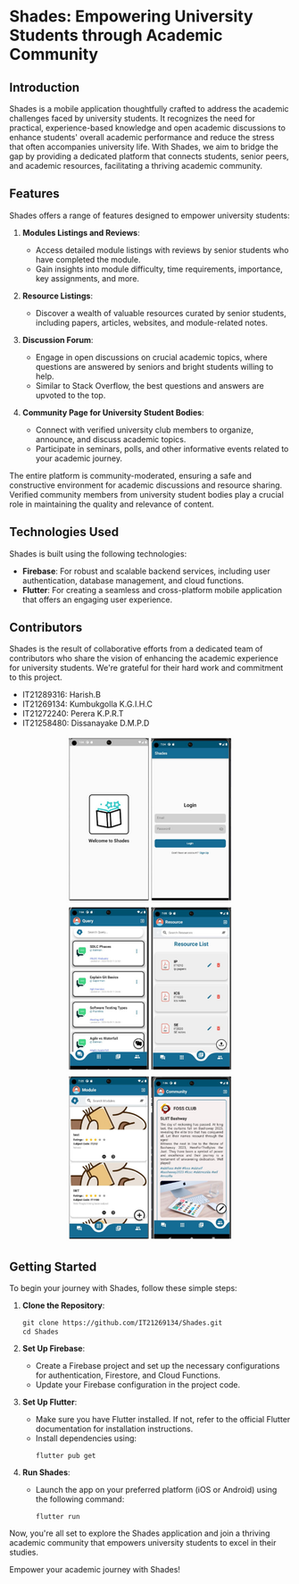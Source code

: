 # Shades: Empowering University Students through Academic Community

## Introduction

Shades is a mobile application thoughtfully crafted to address the academic challenges faced by university students. It recognizes the need for practical, experience-based knowledge and open academic discussions to enhance students' overall academic performance and reduce the stress that often accompanies university life. With Shades, we aim to bridge the gap by providing a dedicated platform that connects students, senior peers, and academic resources, facilitating a thriving academic community.

## Features

Shades offers a range of features designed to empower university students:

1. **Modules Listings and Reviews**:
   - Access detailed module listings with reviews by senior students who have completed the module.
   - Gain insights into module difficulty, time requirements, importance, key assignments, and more.

2. **Resource Listings**:
   - Discover a wealth of valuable resources curated by senior students, including papers, articles, websites, and module-related notes.

3. **Discussion Forum**:
   - Engage in open discussions on crucial academic topics, where questions are answered by seniors and bright students willing to help.
   - Similar to Stack Overflow, the best questions and answers are upvoted to the top.

4. **Community Page for University Student Bodies**:
   - Connect with verified university club members to organize, announce, and discuss academic topics.
   - Participate in seminars, polls, and other informative events related to your academic journey.

The entire platform is community-moderated, ensuring a safe and constructive environment for academic discussions and resource sharing. Verified community members from university student bodies play a crucial role in maintaining the quality and relevance of content.

## Technologies Used
Shades is built using the following technologies:
- **Firebase**: For robust and scalable backend services, including user authentication, database management, and cloud functions.
- **Flutter**: For creating a seamless and cross-platform mobile application that offers an engaging user experience.

## Contributors

Shades is the result of collaborative efforts from a dedicated team of contributors who share the vision of enhancing the academic experience for university students. We're grateful for their hard work and commitment to this project.
* IT21289316: Harish.B </br>
* IT21269134: Kumbukgolla K.G.I.H.C </br>
* IT21272240: Perera K.P.R.T </br>
* IT21258480: Dissanayake D.M.P.D </br>


<p align ="center"> 
<img style="float: center"  alt="drawing" src="image1.jpg" height="300" >
<img style="float: center"  alt="drawing" src="image2.jpg" height="300" >
<img style="float: center"  alt="drawing" src="image3.jpg" height="300" >
</p>



## Getting Started

To begin your journey with Shades, follow these simple steps:

1. **Clone the Repository**:
   ```
   git clone https://github.com/IT21269134/Shades.git
   cd Shades
   ```

2. **Set Up Firebase**:
   - Create a Firebase project and set up the necessary configurations for authentication, Firestore, and Cloud Functions.
   - Update your Firebase configuration in the project code.

3. **Set Up Flutter**:
   - Make sure you have Flutter installed. If not, refer to the official Flutter documentation for installation instructions.
   - Install dependencies using:
     ```
     flutter pub get
     ```

4. **Run Shades**:
   - Launch the app on your preferred platform (iOS or Android) using the following command:
     ```
     flutter run
     ```

Now, you're all set to explore the Shades application and join a thriving academic community that empowers university students to excel in their studies.

Empower your academic journey with Shades!
